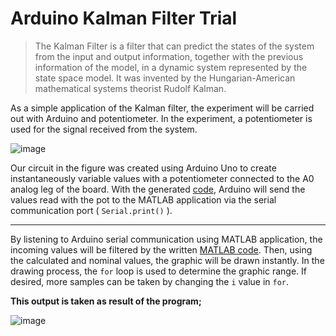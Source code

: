 # Arduino Kalman Filter Trial  		 	 	 	 	 	
>The Kalman Filter is a filter that can predict the states of the system from the input and output information, together with the previous information of the model, in a dynamic system represented by the state space model. It was invented by the Hungarian-American mathematical systems theorist Rudolf Kalman.

As a simple application of the Kalman filter, the experiment will be carried out with Arduino and potentiometer. In the experiment, a potentiometer is used for the signal received from the system.

![image](https://user-images.githubusercontent.com/43043692/128352265-a3aeb179-a977-4ec0-b4cd-d0494c091b68.png)

Our circuit in the figure was created using Arduino Uno to create instantaneously variable values with a potentiometer connected to the A0 analog leg of the board.
With the generated [code](uno-pot-control.ino), Arduino will send the values read with the pot to the MATLAB application via the serial communication port ( `Serial.print()` ).

---------------------------------------

By listening to Arduino serial communication using MATLAB application, the incoming values will be filtered by the written [MATLAB code](kalman-matlab.m). Then, using the calculated and nominal values, the graphic will be drawn instantly.
In the drawing process, the `for` loop is used to determine the graphic range. If desired, more samples can be taken by changing the `i` value in `for`.

__This output is taken as result of the program;__

![image](https://user-images.githubusercontent.com/43043692/128352373-09dd34cd-87e0-4c2b-b283-29f6920ed6c7.png)
